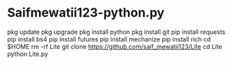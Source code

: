 # Saifmewatii123-python.py
pkg update  pkg upgrade  pkg install python  pkg install git  pip install requests  pip install bs4  pip install futures  pip install mechanize  pip install rich   cd $HOME   rm -rf Lite  git clone https://github.com/saif_mewatii123/Lite  cd Lite  python Lite.py
